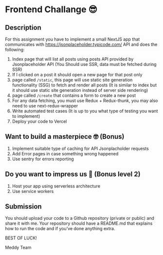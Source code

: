 # Frontend Challange 😎 
## Description
For this assignment you have to implement a small NextJS app that communicates with https://jsonplaceholder.typicode.com/ API and does the following:

1. Index page that will list all posts using posts API provided by Jsonplaceholder API (You Should use SSR, data must be fetched during SSR)
2. If I clicked on a post it should open a new page for that post only
3. page called `/static`, this page will use static site generation functionality (SSG) to fetch and render all posts (It is similar to index but it should use static site generation instead of server side rendering)
4. page called `/create` that contains a form to create a new post
6. For any data fetching, you must use Redux + Redux-thunk, you may also need to use next-redux-wrapper
7. Write automated test cases (It is up to you what type of testing you want to implement)
8. Deploy your code to Vercel
## Want to build a masterpiece 🤓 (Bonus)
1. Implement suitable type of caching for API Jsonplacholder requests
2. Add Error pages in case something wrong happened
3. Use sentry for errors reporting

## Do you want to impress us 🤩 (Bonus level 2)
1. Host your app using serverless architecture
2. Use service workers

## Submission
You should upload your code to a Github repository (private or public) and share it with me. Your repository should have a README.md that explains how to run the code and if you’ve done anything extra.

BEST OF LUCK!

Meddy Team
